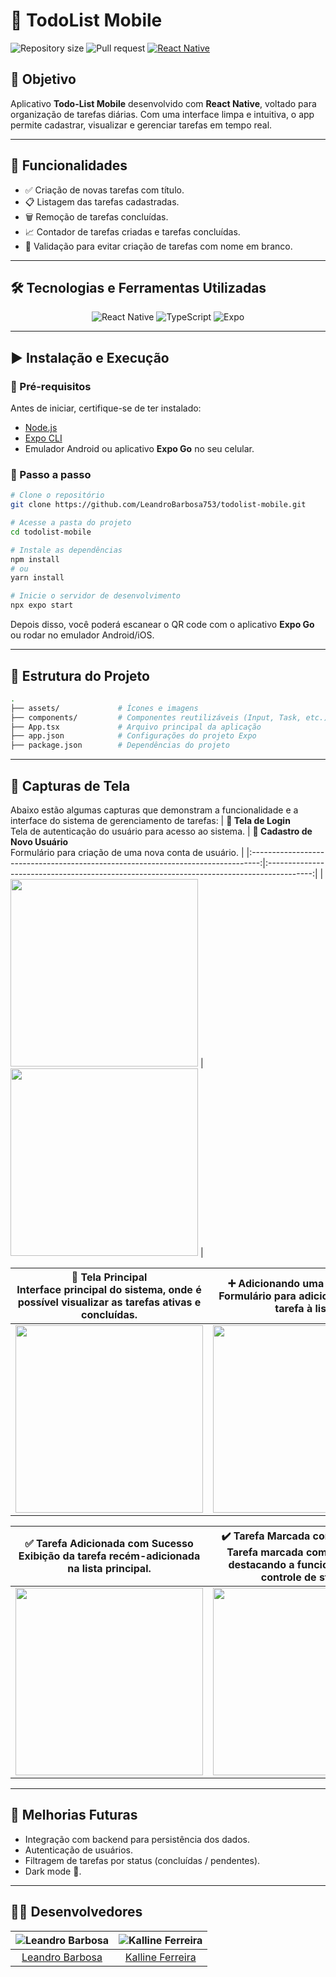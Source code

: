 # 📝 TodoList Mobile

![Repository size](https://img.shields.io/github/repo-size/LeandroBarbosa753/todolist-mobile?color=blue)
![Pull request](https://img.shields.io/static/v1?label=PR&message=welcome&color=green)
[![React Native](https://img.shields.io/badge/React_Native-%3E%3D0.72.0-blue)](https://reactnative.dev/)

## 🎯 Objetivo

Aplicativo **Todo-List Mobile** desenvolvido com **React Native**, voltado para organização de tarefas diárias. Com uma interface limpa e intuitiva, o app permite cadastrar, visualizar e gerenciar tarefas em tempo real.

---

## 📱 Funcionalidades

- ✅ Criação de novas tarefas com título.
- 📋 Listagem das tarefas cadastradas.
- 🗑️ Remoção de tarefas concluídas.
- 📈 Contador de tarefas criadas e tarefas concluídas.
- 📵 Validação para evitar criação de tarefas com nome em branco.

---

## 🛠️ Tecnologias e Ferramentas Utilizadas

<p align="center">
  <img src="https://img.shields.io/badge/React_Native-20232A?style=for-the-badge&logo=react&logoColor=61DAFB" alt="React Native">
  <img src="https://img.shields.io/badge/TypeScript-007ACC?style=for-the-badge&logo=typescript&logoColor=white" alt="TypeScript">
  <img src="https://img.shields.io/badge/Expo-000020?style=for-the-badge&logo=expo&logoColor=white" alt="Expo">
</p>

---

## ▶️ Instalação e Execução

### 🔧 Pré-requisitos

Antes de iniciar, certifique-se de ter instalado:

- [Node.js](https://nodejs.org/)
- [Expo CLI](https://docs.expo.dev/get-started/installation/)
- Emulador Android ou aplicativo **Expo Go** no seu celular.

### 🚀 Passo a passo

```bash
# Clone o repositório
git clone https://github.com/LeandroBarbosa753/todolist-mobile.git

# Acesse a pasta do projeto
cd todolist-mobile

# Instale as dependências
npm install
# ou
yarn install

# Inicie o servidor de desenvolvimento
npx expo start
```

Depois disso, você poderá escanear o QR code com o aplicativo **Expo Go** ou rodar no emulador Android/iOS.

---

## 📂 Estrutura do Projeto

```bash
.
├── assets/             # Ícones e imagens
├── components/         # Componentes reutilizáveis (Input, Task, etc.)
├── App.tsx             # Arquivo principal da aplicação
├── app.json            # Configurações do projeto Expo
├── package.json        # Dependências do projeto
```

---

## 📸 Capturas de Tela

Abaixo estão algumas capturas que demonstram a funcionalidade e a interface do sistema de gerenciamento de tarefas:
| **🔐 Tela de Login**<br>Tela de autenticação do usuário para acesso ao sistema. | **📝 Cadastro de Novo Usuário**<br>Formulário para criação de uma nova conta de usuário. |
|:--------------------------------------------------------------------------------:|:-----------------------------------------------------------------------------------------:|
| <img src="images/login.png" width="300"/> | <img src="images/cadastro.png" width="300"/> |

| **🧭 Tela Principal**<br>Interface principal do sistema, onde é possível visualizar as tarefas ativas e concluídas. | **➕ Adicionando uma Nova Tarefa**<br>Formulário para adicionar uma nova tarefa à lista. |
| :-----------------------------------------------------------------------------------------------------------------: | :--------------------------------------------------------------------------------------: |
|                                <img src="images/tela%20principal.png" width="300"/>                                 |                 <img src="images/adicionando%20tarefa.png" width="300"/>                 |

| **✅ Tarefa Adicionada com Sucesso**<br>Exibição da tarefa recém-adicionada na lista principal. | **✔️ Tarefa Marcada como Concluída**<br>Tarefa marcada como concluída, destacando a funcionalidade de controle de status. |
| :---------------------------------------------------------------------------------------------: | :-----------------------------------------------------------------------------------------------------------------------: |
|                     <img src="images/tarefa%20adicionada.png" width="300"/>                     |                                  <img src="images/tarefa%20concluída.png" width="300"/>                                   |

---

## 📌 Melhorias Futuras

- Integração com backend para persistência dos dados.
- Autenticação de usuários.
- Filtragem de tarefas por status (concluídas / pendentes).
- Dark mode 🌙.

---

## 👨‍💻 Desenvolvedores

| ![Leandro Barbosa](https://avatars.githubusercontent.com/u/101986070?v=4) | ![Kalline Ferreira](https://avatars.githubusercontent.com/u/74149487?v=4) |
| :-----------------------------------------------------------------------: | :-----------------------------------------------------------------------: |
|          [Leandro Barbosa](https://github.com/LeandroBarbosa753)          |             [Kalline Ferreira](https://github.com/KaahSilva)              |
